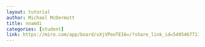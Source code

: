 ```yaml
---
layout: tutorial
author: Michael McDermott
title: nnamdi
categories: [student]
link: https://miro.com/app/board/uXjVPooTEIA=/?share_link_id=549546771384
---
```

